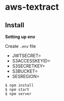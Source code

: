 # aws-textract


## Install

**Setting up env**

Create `.env` file 

- JWTSECRET=<YOUR SECRET KEY>
- S3ACCESSKEYID=<S3 ACCESS KEY ID>
- S3SECRETKEY=<S3 SECRET KEY>
- S3BUCKET=<S3 BUCKET NAME>
- SESREGION=<REGION>

```console
$ npm install
$ npm start
$ npm server 
```
